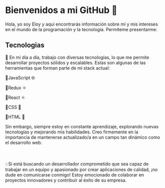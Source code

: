 # Bienvenidos a mi GitHub 👋
Hola, yo soy Eloy y aquí encontrarás información sobre mí y mis intereses en el mundo de la programación y la tecnología. Permíteme presentarme:

## Tecnologias
💼 En mi día a día, trabajo con diversas tecnologías, lo que me permite desarrollar proyectos sólidos y escalables. Estas son algunas de las herramientas que forman parte de mi stack actual:

🔽JavaScript 🌐

🔼Redux ⚛️

🔽React ⚛️

🔼CSS 🎨

🔽HTML 📝



Sin embargo, siempre estoy en constante aprendizaje, explorando nuevas tecnologías y mejorando mis habilidades. Creo firmemente en la importancia de mantenerse actualizado/a en un campo tan dinámico como el desarrollo web.
<br><br>
<br><br>
💡Si está buscando un desarrollador comprometido que sea capaz de trabajar en un equipo y apasionado por crear aplicaciones de calidad, ¡no dude en comunicarse conmigo! Estoy emocionado de colaborar en proyectos innovadores y contribuir al éxito de su empresa.